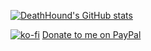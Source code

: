 [![DeathHound's GitHub stats](https://github-readme-stats.vercel.app/api?username=DeathHound6&count_private=true&show_icons=true)](https://github.com/anuraghazra/github-readme-stats)

[![ko-fi](https://ko-fi.com/img/githubbutton_sm.svg)](https://ko-fi.com/S6S76IN46)
[Donate to me on PayPal](https://paypal.me/deathhound6)